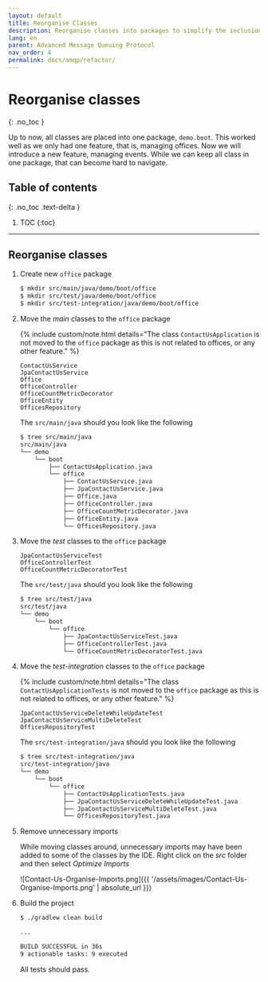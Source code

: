 ```yaml
---
layout: default
title: Reorganise Classes
description: Reorganise classes into packages to simplify the inclusion of the new feature
lang: en
parent: Advanced Message Queuing Protocol
nav_order: 4
permalink: docs/amqp/refactor/
---
```


# Reorganise classes
{: .no_toc }

Up to now, all classes are placed into one package, `demo.boot`.  This worked well as we only had one feature, that is, managing offices.  Now we will introduce a new feature, managing events.  While we can keep all class in one package, that can become hard to navigate.

## Table of contents
{: .no_toc .text-delta }

1. TOC
{:toc}

---

## Reorganise classes

1. Create new `office` package

   ```bash
   $ mkdir src/main/java/demo/boot/office
   $ mkdir src/test/java/demo/boot/office
   $ mkdir src/test-integration/java/demo/boot/office
   ```

1. Move the _main_ classes to the `office` package

   {% include custom/note.html details="The class <code>ContactUsApplication</code> is not moved to the <code>office</code> package as this is not related to offices, or any other feature." %}

   ```
   ContactUsService
   JpaContactUsService
   Office
   OfficeController
   OfficeCountMetricDecorator
   OfficeEntity
   OfficesRepository
   ```

   The `src/main/java` should you look like the following

   ```bash
   $ tree src/main/java
   src/main/java
   └── demo
       └── boot
           ├── ContactUsApplication.java
           └── office
               ├── ContactUsService.java
               ├── JpaContactUsService.java
               ├── Office.java
               ├── OfficeController.java
               ├── OfficeCountMetricDecorator.java
               ├── OfficeEntity.java
               └── OfficesRepository.java
   ```

1. Move the _test_ classes to the `office` package

   ```
   JpaContactUsServiceTest
   OfficeControllerTest
   OfficeCountMetricDecoratorTest
   ```

   The `src/test/java` should you look like the following

   ```bash
   $ tree src/test/java
   src/test/java
   └── demo
       └── boot
           └── office
               ├── JpaContactUsServiceTest.java
               ├── OfficeControllerTest.java
               └── OfficeCountMetricDecoratorTest.java
   ```

1. Move the _test-integration_ classes to the `office` package

   {% include custom/note.html details="The class <code>ContactUsApplicationTests</code> is not moved to the <code>office</code> package as this is not related to offices, or any other feature." %}

   ```
   JpaContactUsServiceDeleteWhileUpdateTest
   JpaContactUsServiceMultiDeleteTest
   OfficesRepositoryTest
   ```

   The `src/test-integration/java` should you look like the following

   ```bash
   $ tree src/test-integration/java
   src/test-integration/java
   └── demo
       └── boot
           └── office
               ├── ContactUsApplicationTests.java
               ├── JpaContactUsServiceDeleteWhileUpdateTest.java
               ├── JpaContactUsServiceMultiDeleteTest.java
               └── OfficesRepositoryTest.java
   ```

1. Remove unnecessary imports

   While moving classes around, unnecessary imports may have been added to some of the classes by the IDE.  Right click on the _src_ folder and then select _Optimize Imports_

   ![Contact-Us-Organise-Imports.png]({{ '/assets/images/Contact-Us-Organise-Imports.png' | absolute_url }})

1. Build the project

   ```bash
   $ ./gradlew clean build

   ...

   BUILD SUCCESSFUL in 36s
   9 actionable tasks: 9 executed
   ```

   All tests should pass.
